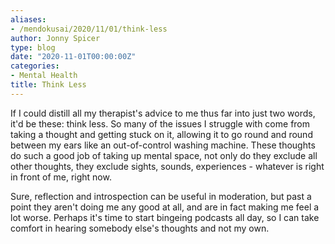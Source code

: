 ```yaml
---
aliases:
- /mendokusai/2020/11/01/think-less
author: Jonny Spicer
type: blog
date: "2020-11-01T00:00:00Z"
categories:
- Mental Health
title: Think Less
---
```

If I could distill all my therapist's advice to me thus far into just two words, it'd be these: think less. So many of the issues I struggle with come from taking a thought and
getting stuck on it, allowing it to go round and round between my ears like an out-of-control washing machine. These thoughts do such a good job of taking up mental space, not only
do they exclude all other thoughts, they exclude sights, sounds, experiences - whatever is right in front of me, right now.

Sure, reflection and introspection can be useful in moderation, but past a point they aren't doing me any good at all, and are in fact making me feel a lot worse. Perhaps it's time to
start bingeing podcasts all day, so I can take comfort in hearing somebody else's thoughts and not my own.
